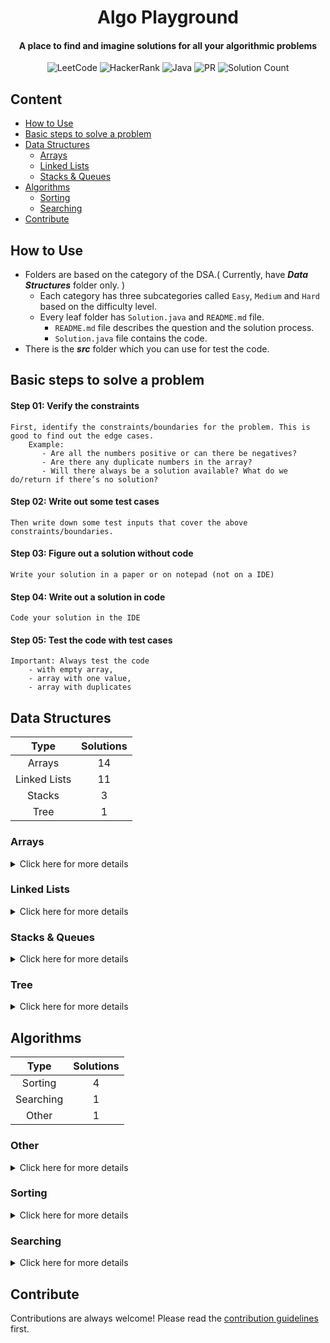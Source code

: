 <h1 align="center">Algo Playground</h1>

<h4 align="center">A place to find and imagine solutions for all your algorithmic problems</h4>

<div align="center">

![LeetCode](https://img.shields.io/badge/-LeetCode-FFA116.svg?style=Flat-square&logo=LeetCode&logoColor=white)
![HackerRank](https://img.shields.io/badge/-Hackerrank-2EC866?style=Flat-square&logo=HackerRank&logoColor=white)
![Java](https://img.shields.io/badge/java-%23ED8B00.svg?style=Flat-square&logo=java&color=red)
![PR](https://img.shields.io/static/v1?label=Made%20with%20%F0%9F%A4%8D%20by&message=develpoers&color=blue&style=Flat-square)
![Solution Count](https://img.shields.io/badge/Total%20Solutions-35-blueviolet.svg)

[comment]: <> (PR welcome badge - https://img.shields.io/static/v1?label=PRs&message=Welcome&color=ff69b4&style=Flat-square)

</div>

## Content

- [How to Use](#how-to-use)
- [Basic steps to solve a problem](#basic-steps-to-solve-a-problem)
- [Data Structures](#data-structures)
    - [Arrays](#arrays)
    - [Linked Lists](#linked-lists)
    - [Stacks & Queues](#stacks-&-queues)
- [Algorithms](#algorithms)
    - [Sorting](#sorting)
    - [Searching](#searching)
- [Contribute](#contribute)

## How to Use

- Folders are based on the category of the DSA.( Currently, have ***Data Structures*** folder only. )
    - Each category has three subcategories called `Easy`, `Medium` and `Hard` based on the difficulty level.
    - Every leaf folder has `Solution.java` and `README.md` file.
        - `README.md` file describes the question and the solution process.
        - `Solution.java` file contains the code.
- There is the ***src*** folder which you can use for test the code.

## Basic steps to solve a problem

#### Step 01: Verify the constraints
    First, identify the constraints/boundaries for the problem. This is good to find out the edge cases.
        Example:
           - Are all the numbers positive or can there be negatives?
           - Are there any duplicate numbers in the array?
           - Will there always be a solution available? What do we do/return if there’s no solution?

#### Step 02: Write out some test cases

    Then write down some test inputs that cover the above constraints/boundaries.

#### Step 03: Figure out a solution without code

    Write your solution in a paper or on notepad (not on a IDE)

#### Step 04: Write out a solution in code
    Code your solution in the IDE

#### Step 05: Test the code with test cases
    Important: Always test the code
        - with empty array,
        - array with one value,
        - array with duplicates


[//]: # (##########################################################################################################################################################################################################################################################################################################################################################################################################)
[//]: # (-------------------- SECTION BREAK ------------------)
[//]: # (##########################################################################################################################################################################################################################################################################################################################################################################################################)


## Data Structures

|     Type     | Solutions |
|:------------:|:---------:|
|    Arrays    |    14     |
| Linked Lists |    11     |
|    Stacks    |     3     |
|     Tree     |     1     |

### Arrays

<details>
  <summary>Click here for more details</summary>

|                                                                               Problem                                                                                |                                                                           Web Link                                                                           |                                                                Solution                                                                 |
|:--------------------------------------------------------------------------------------------------------------------------------------------------------------------:|:------------------------------------------------------------------------------------------------------------------------------------------------------------:|:---------------------------------------------------------------------------------------------------------------------------------------:|
|                                      [Array Reverse](Data%20Structures/Arrays/One%20Dimensional/Easy/array%20reverse/README.md)                                      |                          [www.hackerrank.com/arrays-ds](https://www.hackerrank.com/challenges/arrays-ds/problem?isFullScreen=true)                           |                     [Solution.java](Data%20Structures/Arrays/One%20Dimensional/Easy/array%20reverse/Solution.java)                      |
|                                           [Hourglass](Data%20Structures/Arrays/Two%20Dimensional/Easy/hourglass/README.md)                                           |                      [www.hackerrank.com/2d-array-hourglass](https://www.hackerrank.com/challenges/2d-array/problem?isFullScreen=true)                       |                        [Solution.java](Data%20Structures/Arrays/Two%20Dimensional/Easy/hourglass/Solution.java)                         |
|                                      [Dynamic Array](Data%20Structures/Arrays/Two%20Dimensional/Easy/dynamic%20array/README.md)                                      |                      [www.hackerrank.com/dynamic-array](https://www.hackerrank.com/challenges/dynamic-array/problem?isFullScreen=true)                       |                     [Solution.java](Data%20Structures/Arrays/Two%20Dimensional/Easy/dynamic%20array/Solution.java)                      |
|                                      [Left Rotation](Data%20Structures/Arrays/One%20Dimensional/Easy/left%20rotation/README.md)                                      |                [www.hackerrank.com/array-left-rotation](https://www.hackerrank.com/challenges/array-left-rotation/problem?isFullScreen=true)                 |                     [Solution.java](Data%20Structures/Arrays/One%20Dimensional/Easy/left%20rotation/Solution.java)                      |
|                                     [Sparse Arrays](Data%20Structures/Arrays/One%20Dimensional/Medium/sparse%20arrays/README.md)                                     |                      [www.hackerrank.com/sparse-arrays](https://www.hackerrank.com/challenges/sparse-arrays/problem?isFullScreen=true)                       |                    [Solution.java](Data%20Structures/Arrays/One%20Dimensional/Medium/sparse%20arrays/Solution.java)                     |
|                                 [Array Manipulation](Data%20Structures/Arrays/Two%20Dimensional/Hard/array%20manipulation/README.md)                                 |                        [www.hackerrank.com/array-manipulation](https://www.hackerrank.com/challenges/crush/problem?isFullScreen=true)                        |                   [Solution.java](Data%20Structures/Arrays/Two%20Dimensional/Hard/array%20manipulation/Solution.java)                   |
|                                        [Sum of two](Data%20Structures/Arrays/One%20Dimensional/Easy/sum%20of%20two/README.md)                                        |                                             [www.leetcode.com/two-sum/](https://leetcode.com/problems/two-sum/)                                              |                      [Solution.java](Data%20Structures/Arrays/One%20Dimensional/Easy/sum%20of%20two/Solution.java)                      |
|                  [Sum of two contiguous integers](Data%20Structures/Arrays/One%20Dimensional/Easy/sum%20of%20two%20contiguous%20integers/README.md)                  |                                                                              -                                                                               |          [Solution.java](Data%20Structures/Arrays/One%20Dimensional/Easy/sum%20of%20two%20contiguous%20integers/Solution.java)          |
|                       [Container with most water](Data%20Structures/Arrays/One%20Dimensional/Medium/container%20with%20most%20water/README.md)                       |                            [www.leetcode.com/container-with-most-water](https://leetcode.com/problems/container-with-most-water/)                            |            [Solution.java](Data%20Structures/Arrays/One%20Dimensional/Medium/container%20with%20most%20water/Solution.java)             |
|                               [Trapping rain water](Data%20Structures/Arrays/One%20Dimensional/Hard/trapping%20rain%20water/README.md)                               |                                  [www.leetcode.com/trapping-rain-water](https://leetcode.com/problems/trapping-rain-water/)                                  |                 [Solution.java](Data%20Structures/Arrays/One%20Dimensional/Hard/trapping%20rain%20water/Solution.java)                  |
|                                  [Typed out string](Data%20Structures/Arrays/One%20Dimensional/Easy/typed%20out%20string/README.md)                                  |                           [www.leetcode.com/typed-out-string](https://leetcode.com/problems/backspace-string-compare/description/)                           |                   [Solution.java](Data%20Structures/Arrays/One%20Dimensional/Easy/typed%20out%20string/Solution.java)                   |
| [Longest substring without repeating characters](Data%20Structures/Arrays/One%20Dimensional/Medium/longest%20substring%20without%20repeating%20characters/README.md) | [www.leetcode.com/longest-substring-without-repeating-characters](https://leetcode.com/problems/longest-substring-without-repeating-characters/description/) | [Solution.java](Data%20Structures/Arrays/One%20Dimensional/Medium/longest%20substring%20without%20repeating%20characters/Solution.java) |
|                                   [Valid palindrome](Data%20Structures/Arrays/One%20Dimensional/Easy/valid%20palindrome/README.md)                                   |                                     [www.leetcode.com/valid-palindrome](https://leetcode.com/problems/valid-palindrome/)                                     |                    [Solution.java](Data%20Structures/Arrays/One%20Dimensional/Easy/valid%20palindrome/Solution.java)                    |
|                                     [Almost a palindrome](Data%20Structures/Arrays/One%20Dimensional/Medium/almost%20a%20palindrome/README.md)                       |                                       [www.leetcode.com/almost-a-palindrome](https://leetcode.com/problems/valid-palindrome-ii/)                             |                  [Solution.java](Data%20Structures/Arrays/One%20Dimensional/Medium/almost%20a%20palindrome/Solution.java)               |

*Some String based questions are also added to the `Arrays` category
</details>

### Linked Lists

<details>
  <summary>Click here for more details</summary>

|                                                                             Problem                                                                              |                                                                                             Web Link                                                                                              |                                                           Solution                                                           |
|:----------------------------------------------------------------------------------------------------------------------------------------------------------------:|:-------------------------------------------------------------------------------------------------------------------------------------------------------------------------------------------------:|:----------------------------------------------------------------------------------------------------------------------------:|
|                             [Print Elements in Linked List](Data%20Structures/Linked%20Lists/Singly/Easy/print%20elements/README.md)                             |                   [www.hackerrank.com/print-the-elements-of-a-linked-list](https://www.hackerrank.com/challenges/print-the-elements-of-a-linked-list/problem?isFullScreen=true)                   |                 [Solution.java](Data%20Structures/Linked%20Lists/Singly/Easy/print%20elements/Solution.java)                 |
|             [Insert a Node at the Tail of a Linked List](Data%20Structures/Linked%20Lists/Singly/Easy/insert%20a%20node%20at%20the%20tail/README.md)             |            [www.hackerrank.com/insert-a-node-at-the-tail-of-a-linked-list](https://www.hackerrank.com/challenges/insert-a-node-at-the-tail-of-a-linked-list/problem?isFullScreen=true)            |       [Solution.java](Data%20Structures/Linked%20Lists/Singly/Easy/insert%20a%20node%20at%20the%20tail/Solution.java)        |
|             [Insert a Node at the Head of a Linked List](Data%20Structures/Linked%20Lists/Singly/Easy/insert%20a%20node%20at%20the%20head/README.md)             |            [www.hackerrank.com/insert-a-node-at-the-head-of-a-linked-list](https://www.hackerrank.com/challenges/insert-a-node-at-the-head-of-a-linked-list/problem?isFullScreen=true)            |       [Solution.java](Data%20Structures/Linked%20Lists/Singly/Easy/insert%20a%20node%20at%20the%20head/Solution.java)        |
| [Insert a node at a specific position in a Linked List](Data%20Structures/Linked%20Lists/Singly/Easy/insert%20a%20node%20at%20a%20specific%20position/README.md) | [www.hackerrank.com/insert-a-node-at-a-specific-position-in-a-linked-list](https://www.hackerrank.com/challenges/insert-a-node-at-a-specific-position-in-a-linked-list/problem?isFullScreen=true) | [Solution.java](Data%20Structures/Linked%20Lists/Singly/Easy/insert%20a%20node%20at%20a%20specific%20position/Solution.java) |
|                                    [Delete a Node](Data%20Structures/Linked%20Lists/Singly/Easy/delete%20a%20node/README.md)                                     |                      [www.hackerrank.com/delete-a-node-from-a-linked-list](https://www.hackerrank.com/challenges/delete-a-node-from-a-linked-list/problem?isFullScreen=true)                      |                [Solution.java](Data%20Structures/Linked%20Lists/Singly/Easy/delete%20a%20node/Solution.java)                 |
|                                 [Print in Reverse](Data%20Structures/Linked%20Lists/Singly/Easy/print%20in%20reverse/README.md)                                  |                 [www.hackerrank.com/print-linked-list-in-reverse](https://www.hackerrank.com/challenges/print-the-elements-of-a-linked-list-in-reverse/problem?isFullScreen=true)                 |               [Solution.java](Data%20Structures/Linked%20Lists/Singly/Easy/print%20in%20reverse/Solution.java)               |
|                                     [Reverse a linked list](Data%20Structures/Linked%20Lists/Singly/Easy/reverse/README.md)                                      |                                 [www.hackerrank.com/reverse-a-linked-list](https://www.hackerrank.com/challenges/reverse-a-linked-list/problem?isFullScreen=true)                                 |                     [Solution.java](Data%20Structures/Linked%20Lists/Singly/Easy/reverse/Solution.java)                      |
|                                    [Compare two linked lists](Data%20Structures/Linked%20Lists/Singly/Easy/compare/README.md)                                    |                              [www.hackerrank.com/compare-two-linked-lists](https://www.hackerrank.com/challenges/compare-two-linked-lists/problem?isFullScreen=true)                              |                     [Solution.java](Data%20Structures/Linked%20Lists/Singly/Easy/compare/Solution.java)                      |
|                              [Reverse a linked list n to m](Data%20Structures/Linked%20Lists/Singly/Hard/reverse-n-to-m/README.md)                               |                                                 [www.leetcode.com/reverse-linked-list-ii](https://leetcode.com/problems/reverse-linked-list-ii/)                                                  |                  [Solution.java](Data%20Structures/Linked%20Lists/Singly/Hard/reverse-n-to-m/Solution.java)                  |
|           [Flatten a Multilevel Doubly Linked List](Data%20Structures/Linked%20Lists/Doubly/Medium/flatten-a-multilevel-doubly-linked-list/README.md)            |                                [www.leetcode.com/flatten-a-multilevel-doubly-linked-list](https://leetcode.com/problems/flatten-a-multilevel-doubly-linked-list/)                                 |    [Solution.java](Data%20Structures/Linked%20Lists/Doubly/Medium/flatten-a-multilevel-doubly-linked-list/Solution.java)     |
|                                    [Linked List Cycle](Data%20Structures/Linked%20Lists/Singly/Easy/linked-list-cycle/README.md)                                 |                                                             [www.leetcode.com/linked-list-cycle](https://leetcode.com/problems/linked-list-cycle/)                                                |                 [Solution.java](Data%20Structures/Linked%20Lists/Singly/Easy/linked-list-cycle/Solution.java)                |

</details>

### Stacks & Queues

<details>
  <summary>Click here for more details</summary>

|                                                            Problem                                                             |                                                               Web Link                                                               |                                                Solution                                                 |
|:------------------------------------------------------------------------------------------------------------------------------:|:------------------------------------------------------------------------------------------------------------------------------------:|:-------------------------------------------------------------------------------------------------------:|
|                         [Valid Parentheses](Data%20Structures/Stacks/Easy/valid-parentheses/README.md)                         |                        [www.leetcode.com/valid-parentheses](https://leetcode.com/problems/valid-parentheses/)                        |             [Solution.java](Data%20Structures/Stacks/Easy/valid-parentheses/Solution.java)              |
| [Minimum Remove to Make Valid Parentheses](Data%20Structures/Stacks/Medium/minimum-remove-to-make-valid-parentheses/README.md) | [www.leetcode.com/minimum-remove-to-make-valid-parentheses](https://leetcode.com/problems/minimum-remove-to-make-valid-parentheses/) | [Solution.java](Data%20Structures/Stacks/Medium/minimum-remove-to-make-valid-parentheses/Solution.java) |
|              [Implement Queue using Stacks](Data%20Structures/Stacks/Easy/implement-queue-using-stacks/README.md)              |             [www.leetcode.com/implement-queue-using-stacks](https://leetcode.com/problems/implement-queue-using-stacks/)             |        [Solution.java](Data%20Structures/Stacks/Easy/implement-queue-using-stacks/Solution.java)        |

</details>

### Tree

<details>
  <summary>Click here for more details</summary>

|                                                     Problem                                                     | Web Link |                                                    Solution                                                    |
|:---------------------------------------------------------------------------------------------------------------:|:--------:|:--------------------------------------------------------------------------------------------------------------:|
|  [Binary Search Tree](Data%20Structures/Tree/Binary-Search-Tree/Appendices/binary-search-tree-intro/README.md)  |    -     |  [Solution.java](Data%20Structures/Tree/Binary-Search-Tree/Appendices/binary-search-tree-intro/Solution.java)  |

</details>


[//]: # (##########################################################################################################################################################################################################################################################################################################################################################################################################)
[//]: # (-------------------- SECTION BREAK ------------------)
[//]: # (##########################################################################################################################################################################################################################################################################################################################################################################################################)


## Algorithms

|   Type    | Solutions |
|:---------:|:---------:|
|  Sorting  |     4     |
| Searching |     1     |
|   Other   |     1     |

### Other

<details>
  <summary>Click here for more details</summary>

|                                 Problem                                 |                                Web Link                                |                               Solution                                |
|:-----------------------------------------------------------------------:|:----------------------------------------------------------------------:|:---------------------------------------------------------------------:|
| [Least Recently Used](Algorithms/Algorithms/Other/Medium/LRU/README.md) | [www.leetcode.com/lru-cache](https://leetcode.com/problems/lru-cache/) | [Solution.java](Algorithms/Algorithms/Other/Medium/LRU/Solution.java) |

</details>

### Sorting

<details>
  <summary>Click here for more details</summary>

|                                              Problem                                               |                                                       Web Link                                                        |                                      Solution                                       |
|:--------------------------------------------------------------------------------------------------:|:---------------------------------------------------------------------------------------------------------------------:|:-----------------------------------------------------------------------------------:|
|  [Kth Largest Element in an Array](Algorithms/Sorting/kth-largest-element-in-an-array/README.md)   |  [www.leetcode.com/kth-largest-element-in-an-array](https://leetcode.com/problems/kth-largest-element-in-an-array/)   |  [Solution.java](Algorithms/Sorting/kth-largest-element-in-an-array/Solution.java)  |


#### Appendices
|                                 Problem                                  |                                                    Web Link                                                     |                                  Solution                                   |
|:------------------------------------------------------------------------:|:---------------------------------------------------------------------------------------------------------------:|:---------------------------------------------------------------------------:|
|     [Quick Sort](Algorithms/Sorting/Appendices/quick-sort/README.md)     | [www.leetcode.com/quicksort-java](https://leetcode.com/problems/sort-an-array/solutions/281685/quicksort-java/) |   [Solution.java](Algorithms/Sorting/Appendices/quick-sort/Solution.java)   |
|    [Bubble Sort](Algorithms/Sorting/Appendices/bubble-sort/README.md)    |                 [www.leetcode.com/bubblesort-java](https://leetcode.com/problems/sort-colors/)                  |  [Solution.java](Algorithms/Sorting/Appendices/bubble-sort/Solution.java)   |
| [Selection Sort](Algorithms/Sorting/Appendices/selection-sort/README.md) |                 [www.leetcode.com/bubblesort-java](https://leetcode.com/problems/sort-colors/)                  | [Solution.java](Algorithms/Sorting/Appendices/selection-sort/Solution.java) |
| [Insertion Sort](Algorithms/Sorting/Appendices/insertion-sort/README.md) |                 [www.leetcode.com/bubblesort-java](https://leetcode.com/problems/sort-colors/)                  | [Solution.java](Algorithms/Sorting/Appendices/insertion-sort/Solution.java) |

</details>

### Searching

<details>
  <summary>Click here for more details</summary>

|                                                                      Problem                                                                       |                                                                              Web Link                                                                              |                                                  Solution                                                   |
|:--------------------------------------------------------------------------------------------------------------------------------------------------:|:------------------------------------------------------------------------------------------------------------------------------------------------------------------:|:-----------------------------------------------------------------------------------------------------------:|
| [Find First and Last Position of Element in Sorted Array](Algorithms/Searching/find-first-and-last-position-of-element-in-sorted-array/README.md)  | [www.leetcode.com/find-first-and-last-position-of-element-in-sorted-array](https://leetcode.com/problems/find-first-and-last-position-of-element-in-sorted-array/) | [Solution.java](Algorithms/Searching/find-first-and-last-position-of-element-in-sorted-array/Solution.java) |


#### Appendices
|                                 Problem                                  |                                      Web Link                                      |                                   Solution                                   |
|:------------------------------------------------------------------------:|:----------------------------------------------------------------------------------:|:----------------------------------------------------------------------------:|
| [Binary Search](Algorithms/Searching/Appendices/binary-search/README.md) |   [www.leetcode.com/binary-search](https://leetcode.com/problems/binary-search/)   | [Solution.java](Algorithms/Searching/Appendices/binary-search/Solution.java) |


</details>


[//]: # (##########################################################################################################################################################################################################################################################################################################################################################################################################)
[//]: # (-------------------- SECTION BREAK ------------------)
[//]: # (##########################################################################################################################################################################################################################################################################################################################################################################################################)


## Contribute

Contributions are always welcome! Please read the [contribution guidelines](contributing.md) first.

[//]: # (adding additional margin from bottom)
<br>
<br>
<br>
<br>